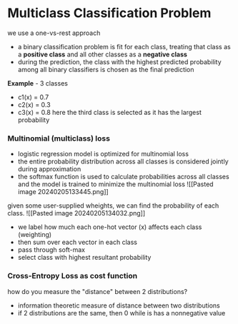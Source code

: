 # Multiclass Classification Problem
we use a one-vs-rest approach
- a binary classification problem is fit for each class, treating that class as a **positive class** and all other classes as a **negative class**
- during the prediction, the class with the highest predicted probability among all binary classifiers is chosen as the final prediction

**Example** - 3 classes
- c1(x) = 0.7
- c2(x) = 0.3
- c3(x) = 0.8
here the third class is selected as it has the largest probability 

### Multinomial (multiclass) loss
- logistic regression model is optimized for multinomial loss
- the entire probability distribution across all classes is considered jointly during approximation
- the softmax function is used to calculate probabilities across all classes and the model is trained to minimize the multinomial loss 
![[Pasted image 20240205133445.png]]

given some user-supplied wheights, we can find the probability of each class. 
![[Pasted image 20240205134032.png]]
- we label how much each one-hot vector (x) affects each class (weighting)
- then sum over each vector in each class
- pass through soft-max 
- select class with highest resultant probability 
### Cross-Entropy Loss as cost function
how do you measure the "distance" between 2 distributions? 
- information theoretic measure of distance between two distributions
- if 2 distributions are the same, then 0 while is has a nonnegative value 


